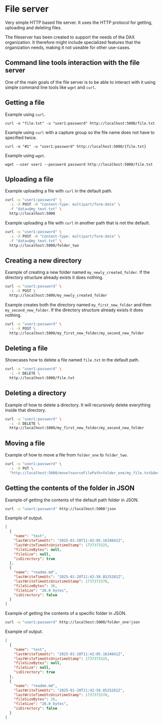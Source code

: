 # File server

Very simple HTTP based file server. It uses the HTTP protocol for getting, uploading and deleting files.

The fileserver has been created to support the needs of the DAX organization. It therefore might include specialized features that the organization needs, making it not useable for other use-cases.

## Command line tools interaction with the file server

One of the main goals of the file server is to be able to interact with it using simple command line tools like `wget` and `curl`.

## Getting a file

Example using `curl`.

```
curl -o "file.txt" -u "user1:password" http://localhost:5000/file.txt
```

Example using `curl` with a capture group so the file name does not have to specified twice.

```
curl -o "#1" -u "user1:password" http://localhost:5000/{file.txt}
```

Example using `wget`.

```
wget --user user1 --password password http://localhost:5000/file.txt
```

## Uploading a file

Example uploading a file with `curl` in the default path.

```sh
curl -u "user1:password" \
  -i -X POST -H "Content-Type: multipart/form-data" \
  -F "data=@my_text.txt" \
  http://localhost:5000
```

Example uploading a file with `curl` in another path that is not the default.

```sh
curl -u "user1:password" \
  -i -X POST -H "Content-Type: multipart/form-data" \
  -F "data=@my_text.txt" \
  http://localhost:5000/folder_two
```

## Creating a new directory

Example of creating a new folder named `my_newly_created_folder`. If the directory structure already exists it does nothing.

```sh
curl -u "user1:password" \
  -i -X POST \
  http://localhost:5000/my_newly_created_folder
```

Example creates both the directory named `my_first_new_folder` and then `my_second_new_folder`. If the directory structure already exists it does nothing.

```sh
curl -u "user1:password" \
  -i -X POST \
  http://localhost:5000/my_first_new_folder/my_second_new_folder
```

## Deleting a file

Showcases how to delete a file named `file.txt` in the default path.

```sh
curl -u "user1:password" \
  -i -X DELETE \
  http://localhost:5000/file.txt
```

## Deleting a directory

Example of how to delete a directory. It will recursively delete everything inside that directory.

```sh
curl -u "user1:password" \
  -i -X DELETE \
  http://localhost:5000/my_first_new_folder/my_second_new_folder
```

## Moving a file

Example of how to move a file from `folder_one` to `folder_two`.

```sh
curl -u "user1:password" \
  -i -X PUT \
  "http://localhost:5000/move?sourceFilePath=folder_one/my_file.txt&destFilePath=folder_two/my_file.txt"
```

## Getting the contents of the folder in JSON

Example of getting the contents of the default path folder in JSON.

```sh
curl -u "user1:password" http://localhost:5000?json
```

Example of output.

```json
[
  {
    "name": "test",
    "lastWriteTimeUtc": "2025-01-20T11:42:05.1634841Z",
    "lastWriteTimeUtcUnixtimeStamp": 1737373325,
    "fileSizeBytes": null,
    "fileSize": null,
    "isDirectory": true
  },
  {
    "name": "readme.md",
    "lastWriteTimeUtc": "2025-01-20T11:42:58.8525281Z",
    "lastWriteTimeUtcUnixtimeStamp": 1737373378,
    "fileSizeBytes": 26,
    "fileSize": "26.0 bytes",
    "isDirectory": false
  }
]
```

Example of getting the contents of a specific folder in JSON.

```sh
curl -u "user1:password" http://localhost:5000/folder_one?json
```

Example of output.

```json
[
  {
    "name": "test",
    "lastWriteTimeUtc": "2025-01-20T11:42:05.1634841Z",
    "lastWriteTimeUtcUnixtimeStamp": 1737373325,
    "fileSizeBytes": null,
    "fileSize": null,
    "isDirectory": true
  },
  {
    "name": "readme.md",
    "lastWriteTimeUtc": "2025-01-20T11:42:58.8525281Z",
    "lastWriteTimeUtcUnixtimeStamp": 1737373378,
    "fileSizeBytes": 26,
    "fileSize": "26.0 bytes",
    "isDirectory": false
  }
]
```
